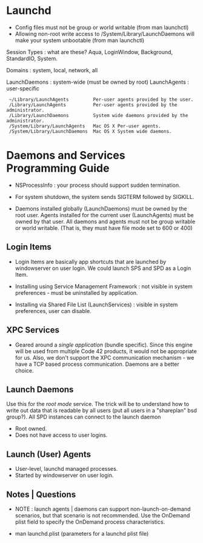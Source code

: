 # Launchd

* Config files must not be group or world writable (from man launchctl)
* Allowing non-root write access to /System/Library/LaunchDaemons will make your system unbootable (from man launchctl)

Session Types : what are these?
	Aqua, LoginWindow, Background, StandardIO, System.

Domains : system, local, network, all

LaunchDaemons : system-wide (must be owned by root)
LaunchAgents : user-specific


     ~/Library/LaunchAgents         Per-user agents provided by the user.
     /Library/LaunchAgents          Per-user agents provided by the administrator.
     /Library/LaunchDaemons         System wide daemons provided by the administrator.
     /System/Library/LaunchAgents   Mac OS X Per-user agents.
     /System/Library/LaunchDaemons  Mac OS X System wide daemons.



# Daemons and Services Programming Guide #

* NSProcessInfo : your process should support sudden termination.
* For system shutdown, the system sends SIGTERM followed by SIGKILL.

* Daemons installed globally (LaunchDaemons) must be owned by the root
  user. Agents installed for the current user (LaunchAgents) must be owned by
  that user. All daemons and agents must not be group writable or world
  writable. (That is, they must have file mode set to 600 or 400)

## Login Items ##

* Login Items are basically app shortcuts that are launched by windowserver on
  user login. We could launch SPS and SPD as a Login Item.

* Installing using Service Management Framework : not visible in system
  preferences - must be uninstalled by application.

* Installing via Shared File List (LaunchServices) : visible in system
  preferences, user can disable.

## XPC Services ##

* Geared around a *single application* (bundle specific). Since this engine will
  be used from multiple Code 42 products, it would not be appropriate for
  us. Also, we don't support the XPC communication mechanism - we have a TCP
  based process communication. Daemons are a better choice.

## Launch Daemons ##

Use this for the *root mode* service. The trick will be to understand how to
write out data that is readable by all users (put all users in a "shareplan" bsd
group?). All SPD instances can connect to the launch daemon

* Root owned.
* Does not have access to user logins.

## Launch (User) Agents ##

* User-level, launchd managed processes.
* Started by windowserver on user login.

## Notes | Questions ##

* NOTE : launch agents | daemons can support non-launch-on-demand scenarios, but
  that scenario is not recommended. Use the OnDemand plist field to specify the
  OnDemand process characteristics.

* man launchd.plist (parameters for a launchd plist file)
